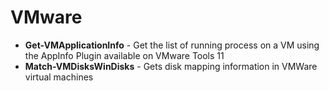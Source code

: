 # VMware

* **Get-VMApplicationInfo** - Get the list of running process on a VM using the AppInfo Plugin available on VMware Tools 11
* **Match-VMDisksWinDisks** - Gets disk mapping information in VMWare virtual machines
